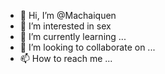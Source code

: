 - 👋 Hi, I’m @Machaiquen
- 👀 I’m interested in sex
- 🌱 I’m currently learning ...
- 💞️ I’m looking to collaborate on ...
- 📫 How to reach me ...

<!---
Machaiquen/Machaiquen is a ✨ special ✨ repository because its `README.md` (this file) appears on your GitHub profile.
You can click the Preview link to take a look at your changes.
--->
